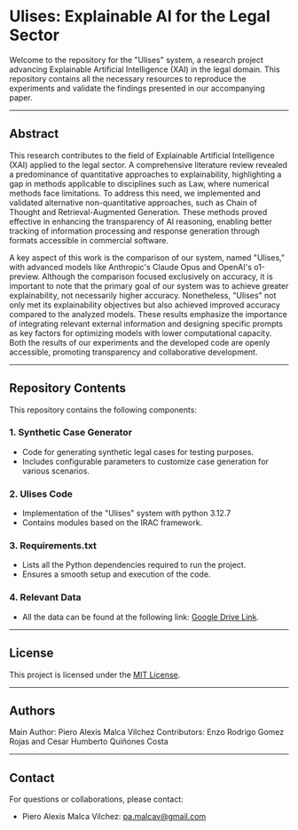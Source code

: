 # Ulises: Explainable AI for the Legal Sector

Welcome to the repository for the "Ulises" system, a research project advancing Explainable Artificial Intelligence (XAI) in the legal domain. This repository contains all the necessary resources to reproduce the experiments and validate the findings presented in our accompanying paper.

---

## Abstract

This research contributes to the field of Explainable Artificial Intelligence (XAI) applied to the legal sector. A comprehensive literature review revealed a predominance of quantitative approaches to explainability, highlighting a gap in methods applicable to disciplines such as Law, where numerical methods face limitations. To address this need, we implemented and validated alternative non-quantitative approaches, such as Chain of Thought and Retrieval-Augmented Generation. These methods proved effective in enhancing the transparency of AI reasoning, enabling better tracking of information processing and response generation through formats accessible in commercial software.

A key aspect of this work is the comparison of our system, named "Ulises," with advanced models like Anthropic's Claude Opus and OpenAI's o1-preview. Although the comparison focused exclusively on accuracy, it is important to note that the primary goal of our system was to achieve greater explainability, not necessarily higher accuracy. Nonetheless, "Ulises" not only met its explainability objectives but also achieved improved accuracy compared to the analyzed models. These results emphasize the importance of integrating relevant external information and designing specific prompts as key factors for optimizing models with lower computational capacity. Both the results of our experiments and the developed code are openly accessible, promoting transparency and collaborative development.

---

## Repository Contents

This repository contains the following components:

### 1. **Synthetic Case Generator**
- Code for generating synthetic legal cases for testing purposes.
- Includes configurable parameters to customize case generation for various scenarios.

### 2. **Ulises Code**
- Implementation of the "Ulises" system with python 3.12.7
- Contains modules based on the IRAC framework.

### 3. **Requirements.txt**
- Lists all the Python dependencies required to run the project.
- Ensures a smooth setup and execution of the code.

### 4. **Relevant Data**
- All the data can be found at the following link: [Google Drive Link](https://drive.google.com/drive/folders/1bPJvQ7lr1aGZxkqZVyLitK-AOTHqlqZC?usp=drive_link).

---

## License
This project is licensed under the [MIT License](LICENSE).

---

## Authors
Main Author: Piero Alexis Malca Vilchez
Contributors: Enzo Rodrigo Gomez Rojas and Cesar Humberto Quiñones Costa

---

## Contact
For questions or collaborations, please contact:
- Piero Alexis Malca Vilchez: pa.malcav@gmail.com
